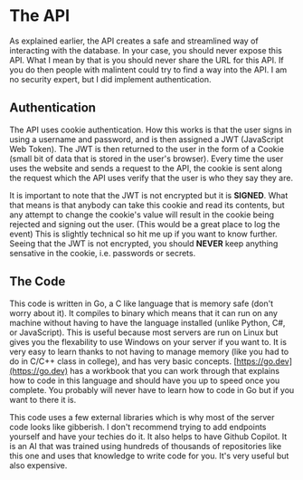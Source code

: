 # The API

As explained earlier, the API creates a safe and streamlined way of interacting with the database. In your case, you should never expose this
API. What I mean by that is you should never share the URL for this API. If you do then people with malintent could try to find a way into
the API. I am no security expert, but I did implement authentication.


## Authentication

The API uses cookie authentication. How this works is that the user signs in using a username and password, and is then assigned a JWT 
(JavaScript Web Token). The JWT is then returned to the user in the form of a Cookie (small bit of data that is stored in the user's browser).
Every time the user uses the website and sends a request to the API, the cookie is sent along the request which the API uses verify that the
user is who they say they are.

It is important to note that the JWT is not encrypted but it is **SIGNED**. What that means is that anybody can take this cookie and read its
contents, but any attempt to change the cookie's value will result in the cookie being rejected and signing out the user. (This would be a great
place to log the event) This is slightly technical so hit me up if you want to know further.
Seeing that the JWT is not encrypted, you should **NEVER** keep anything sensative in the cookie, i.e. passwords or secrets.


## The Code

This code is written in Go, a C like language that is memory safe (don't worry about it). It compiles to binary which means that it can run on
any machine without having to have the language installed (unlike Python, C#, or JavaScript). This is useful because most servers are run on
Linux but gives you the flexability to use Windows on your server if you want to.
It is very easy to learn thanks to not having to manage memory (like you had to do in C/C++ class in college), and has very basic concepts.
[https://go.dev](https://go.dev) has a workbook that you can work through that explains how to code in this language and should have you up
to speed once you complete. You probably will never have to learn how to code in Go but if you want to there it is.

This code uses a few external libraries which is why most of the server code looks like gibberish. I don't recommend trying to add endpoints 
yourself and have your techies do it. It also helps to have Github Copilot. It is an AI that was trained using hundreds of thousands of 
repositories like this one and uses that knowledge to write code for you. It's very useful but also expensive.